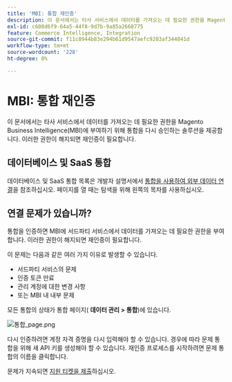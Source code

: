 ```yaml
---
title: 'MBI: 통합 재인증'
description: 이 문서에서는 타사 서비스에서 데이터를 가져오는 데 필요한 권한을 Magento Business Intelligence(MBI)에 부여하기 위해 통합을 다시 승인하는 솔루션을 제공합니다. 이러한 권한이 해지되면 재인증이 필요합니다.
exl-id: c608d6f9-64a5-44f8-9d7b-9a85a2668775
feature: Commerce Intelligence, Integration
source-git-commit: f11c8944b83e294b61d9547aefc9203af344041d
workflow-type: tm+mt
source-wordcount: '228'
ht-degree: 0%

---
```


# MBI: 통합 재인증

이 문서에서는 타사 서비스에서 데이터를 가져오는 데 필요한 권한을 Magento Business Intelligence(MBI)에 부여하기 위해 통합을 다시 승인하는 솔루션을 제공합니다. 이러한 권한이 해지되면 재인증이 필요합니다.

## 데이터베이스 및 SaaS 통합

데이터베이스 및 SaaS 통합 목록은 개발자 설명서에서 [통합을 사용하여 외부 데이터 연결](https://docs.magento.com/mbi/data-analyst/importing-data/integrations/integrations.html)을 참조하십시오. 페이지를 열 때는 탐색을 위해 왼쪽의 목차를 사용하십시오.

## 연결 문제가 있습니까?

통합을 인증하면 MBI에 서드파티 서비스에서 데이터를 가져오는 데 필요한 권한을 부여합니다. 이러한 권한이 해지되면 재인증이 필요합니다.

이 문제는 다음과 같은 여러 가지 이유로 발생할 수 있습니다.

* 서드파티 서비스의 문제
* 인증 토큰 만료
* 관리 계정에 대한 변경 사항
* 또는 MBI 내 내부 문제

모든 통합의 상태가 통합 페이지( **데이터 관리 > 통합**)에 있습니다.

![통합_page.png](assets/Integrations_page.png)

다시 인증하려면 계정 자격 증명을 다시 입력해야 할 수 있습니다. 경우에 따라 문제 통합을 위해 새 API 키를 생성해야 할 수 있습니다. 재인증 프로세스를 시작하려면 문제 통합의 이름을 클릭합니다.

문제가 지속되면 [지원 티켓을 제출](/help/help-center-guide/help-center/magento-help-center-user-guide.md#submit-ticket)하십시오.
